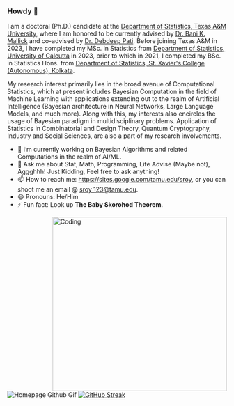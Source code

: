### Howdy 👋

I am a doctoral (Ph.D.) candidate at the [Department of Statistics, Texas A&M University](https://stat.tamu.edu/), where I am honored to be currently advised by [Dr. Bani K. Mallick](https://web.stat.tamu.edu/~bmallick/) and co-advised by [Dr. Debdeep Pati](https://web.stat.tamu.edu/~debdeep/Home.html). Before joining Texas A&M in 2023, I have completed my MSc. in Statistics from [Department of Statistics, University of Calcutta](https://www.caluniv.ac.in/academic/Statistics.html) in 2023, prior to which in 2021, I completed my BSc. in Statistics Hons. from [Department of Statistics, St. Xavier's College (Autonomous), Kolkata](https://sxccal.edu/department-of-statistics). 

My research interest primarily lies in the broad avenue of Computational Statistics, which at present includes Bayesian Computation in the field of Machine Learning with applications extending out to the realm of Artificial Intelligence (Bayesian architecture in Neural Networks, Large Language Models, and much more). Along with this, my interests also encircles the usage of Bayesian paradigm in multidisciplinary problems. Application of Statistics in Combinatorial and Design Theory, Quantum Cryptography, Industry and Social Sciences, are also a part of my research involvements.

- 🔭 I’m currently working on Bayesian Algorithms and related Computations in the realm of AI/ML.
- 💬 Ask me about Stat, Math, Programming, Life Advise (Maybe not), Aggghhh! Just Kidding, Feel free to ask anything!
- 📫 How to reach me: https://sites.google.com/tamu.edu/sroy, or you can shoot me an email @ [sroy_123@tamu.edu](mailto:sroy_123@tamu.edu).
- 😄 Pronouns: He/Him
- ⚡ Fun fact: Look up **The Baby Skorohod Theorem**.

<img align="right" alt="Coding" width="400" src="https://user-images.githubusercontent.com/74038190/235224431-e8c8c12e-6826-47f1-89fb-2ddad83b3abf.gif">

![Homepage Github Gif](https://user-images.githubusercontent.com/74038190/235224431-e8c8c12e-6826-47f1-89fb-2ddad83b3abf.gif) [![GitHub Streak](https://github-readme-streak-stats.herokuapp.com?user=Roy-SR-007&theme=dark)](https://git.io/streak-stats)
